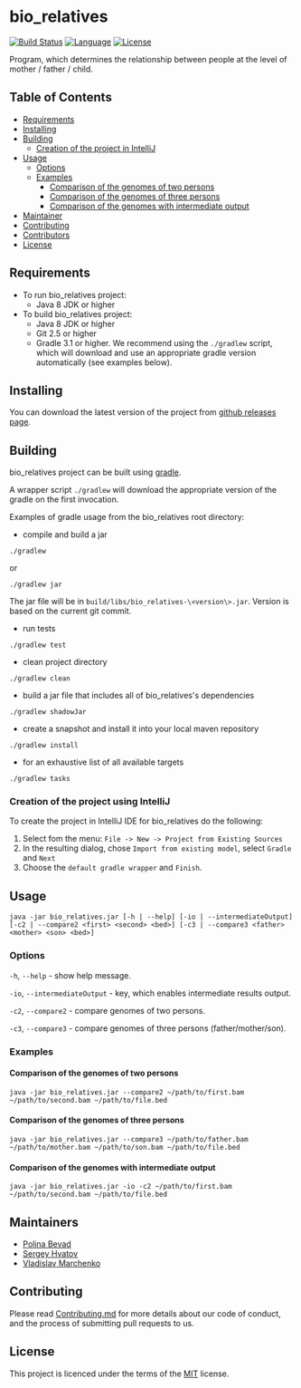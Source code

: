 # bio_relatives
[![Build Status](https://travis-ci.com/PolinaBevad/bio_relatives.svg?branch=master)](https://travis-ci.com/PolinaBevad/bio_relatives)
[![Language](http://img.shields.io/badge/language-java-brightgreen.svg)](https://www.java.com/)
[![License](http://img.shields.io/badge/license-MIT-blue.svg)](https://github.com/samtools/PolinaBevad/bio_relatives)

Program, which determines the relationship between people at the level of mother / father / child.

## Table of Contents
-   [Requirements](#Requirements)
-   [Installing](#Installing)
-   [Building](#Building)
    -   [Creation of the project in IntelliJ](#Creation-of-the-project-using-IntelliJ)
-   [Usage](#Usage)
    -   [Options](#Options)
    -   [Examples](#Examples)
        -   [Comparison of the genomes of two persons](#Comparison-of-the-genomes-of-two-persons)
        -   [Comparison of the genomes of three persons](#Comparison-of-the-genomes-of-three-persons)
        -   [Comparison of the genomes with intermediate output](#Comparison-of-the-genomes-with-intermediate-output)
-   [Maintainer](#Maintainer)
-   [Contributing](#Contributing)
-   [Contributors](#Contributors)
-   [License](#License)

## Requirements
* To run bio_relatives project:
    * Java 8 JDK or higher
* To build bio_relatives project:
    * Java 8 JDK or higher
    * Git 2.5 or higher
    * Gradle 3.1 or higher. We recommend using the `./gradlew` script, which will
          download and use an appropriate gradle version automatically (see examples below).
## Installing

You can download the latest version of the project from [github releases page](https://github.com/PolinaBevad/bio_relatives/releases).

## Building

bio_relatives project can be built using [gradle](http://gradle.org/).

A wrapper script `./gradlew` will download the appropriate version of the gradle on the first invocation.

Examples of gradle usage from the bio_relatives root directory:
 - compile and build a jar 
 ```
 ./gradlew
 ```
 or
 ```
 ./gradlew jar
 ```
 The jar file will be in `build/libs/bio_relatives-\<version\>.jar`. Version is based on the current git commit.

 - run tests
 ```
 ./gradlew test
```
 - clean project directory
 ```
 ./gradlew clean
 ```

 - build a jar file that includes all of bio_relatives's dependencies
 ```
 ./gradlew shadowJar
 ```
 
 - create a snapshot and install it into your local maven repository
 ```
 ./gradlew install
 ```

 - for an exhaustive list of all available targets
 ```
 ./gradlew tasks
 ```

### Creation of the project using IntelliJ
To create the project in IntelliJ IDE for bio_relatives do the following:

1. Select fom the menu: `File -> New -> Project from Existing Sources`
2. In the resulting dialog, chose `Import from existing model`, select `Gradle` and `Next`
3. Choose the `default gradle wrapper` and `Finish`.

## Usage
    java -jar bio_relatives.jar [-h | --help] [-io | --intermediateOutput][-c2 | --compare2 <first> <second> <bed>] [-c3 | --compare3 <father> <mother> <son> <bed>] 
### Options

`-h`, `--help` - show help message.

`-io`, `--intermediateOutput` - key, which enables intermediate results output.

`-c2`, `--compare2` - compare genomes of two persons.

`-c3`, `--compare3` - compare genomes of three persons (father/mother/son).

### Examples
#### Comparison of the genomes of two persons
```
java -jar bio_relatives.jar --compare2 ~/path/to/first.bam ~/path/to/second.bam ~/path/to/file.bed
```
#### Comparison of the genomes of three persons
```
java -jar bio_relatives.jar --compare3 ~/path/to/father.bam ~/path/to/mother.bam ~/path/to/son.bam ~/path/to/file.bed
```
#### Comparison of the genomes with intermediate output
```
java -jar bio_relatives.jar -io -c2 ~/path/to/first.bam ~/path/to/second.bam ~/path/to/file.bed
```
## Maintainers
-   [Polina Bevad](https://github.com/PolinaBevad)
-   [Sergey Hvatov](https://github.com/SHvatov)
-   [Vladislav Marchenko](https://github.com/MarchenkoVladislav)
## Contributing

Please read [Contributing.md](CONTRIBUTING.md) for more details about our code of conduct, and the process of submitting pull requests to us.

## License
This project is licenced under the terms of the [MIT](LICENSE) license.
